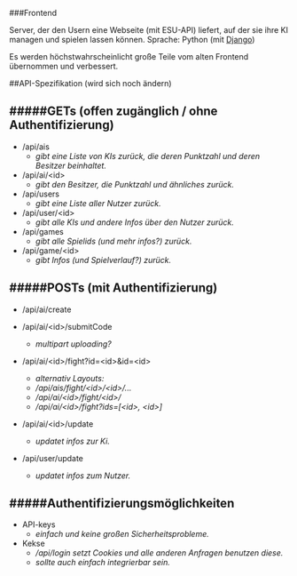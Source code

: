 ###Frontend

Server, der den Usern eine Webseite (mit ESU-API) liefert, auf der sie ihre KI managen und spielen lassen können.
Sprache: Python (mit [Django](https://www.djangoproject.com))

Es werden höchstwahrscheinlicht große Teile vom alten Frontend übernommen und verbessert.


##API-Spezifikation (wird sich noch ändern)

#####GETs (offen zugänglich / ohne Authentifizierung)
-------------
- /api/ais
  * *gibt eine Liste von KIs zurück, die deren Punktzahl und deren Besitzer beinhaltet.*
- /api/ai/\<id\>
  * *gibt den Besitzer, die Punktzahl und ähnliches zurück.*
- /api/users
  * *gibt eine Liste aller Nutzer zurück.*
- /api/user/\<id\>
  * *gibt alle KIs und andere Infos über den Nutzer zurück.*
- /api/games
  * *gibt alle Spielids (und mehr infos?) zurück.*
- /api/game/\<id\>
  * *gibt Infos (und Spielverlauf?) zurück.*

#####POSTs (mit Authentifizierung)
--------------
- /api/ai/create
- /api/ai/\<id\>/submitCode
  * *multipart uploading?*
- /api/ai/\<id\>/fight?id=\<id\>&id=\<id\>
  * *alternativ Layouts:*
  * */api/ais/fight/\<id\>/\<id\>/...*
  * */api/ai/\<id\>/fight/\<id\>/*
  * */api/ai/\<id\>/fight?ids=[\<id\>, \<id\>]*

- /api/ai/\<id\>/update
  * *updatet infos zur Ki.*
- /api/user/update
  * *updatet infos zum Nutzer.*


#####Authentifizierungsmöglichkeiten
--------------
- API-keys
  * *einfach und keine großen Sicherheitsprobleme.*
- Kekse
  * */api/login setzt Cookies und alle anderen Anfragen benutzen diese.*
  * *sollte auch einfach integrierbar sein.*
